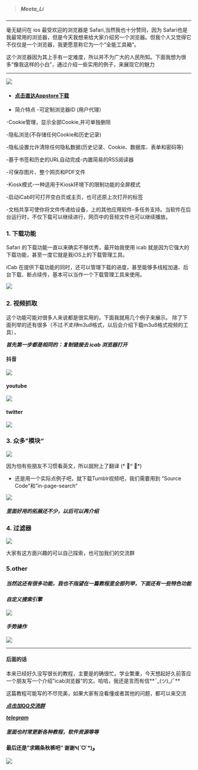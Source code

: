 

>#####   Meeta_Li
* * *
   
   
   毫无疑问在 ios 最受欢迎的浏览器是 Safari,当然我也十分赞同，因为 Safari也是我最常用的浏览器，但是今天我想来给大家介绍另一个浏览器。但我个人又觉得它不仅仅是一个浏览器，我更愿意称它为一个“全能工具箱”。
   
   这个浏览器因为其上手有一定难度，所以并不为广大的人民所知。下面我想为很多“像我这样的小白”，通过介绍一些实用的例子，来展现它的魅力

* * *

![](https://ws1.sinaimg.cn/mw690/0076dY5Wgy1fyaq9c3o61j30cr0crq4y.jpg)


* #### [点击直达Appstore下载](https://itunes.apple.com/cn/app/icab-mobile-web-browser/id308111628?mt=8)

* 简介特点
  -可定制浏览器ID (用户代理）

-Cookie管理，显示全部Cookie,并可单独删除

-隐私浏览(不存储任何Cookie和历史记录)


-隐私设置允许清除任何隐私数据(历史记录、Cookie、数据库、表单和密码等)

-基于书签和历史的URL自动完成-内置简易的RSS阅读器

-可保存图片、整个网页和PDF文件

-Kiosk模式-一种适用于Kiosk环境下的限制功能的全屏模式

-启动iCab时可打开空白页或主页，也可还原上次打开的标签

-文档共享可使你将文件传递给设备，上的其他应用软件-多任务支持。当软件在后台运行时，不仅下载可以继续进行，网页中的音频文件也可以继续播放。

### 1.  下载功能

   Safari 的下载功能一直以来确实不够优秀，最开始我使用 icab 就是因为它强大的下载功能，甚至一度它就是我iOS上的下载管理工具。

   iCab 在提供下载功能的同时，还可以管理下载的进度，甚至能够多线程加速、后台下载、断点续传，基本可以当作一个下载管理工具来使用。


  
  ![](https://ws1.sinaimg.cn/mw690/0076dY5Wgy1fyaqpxdh04j30pr0zkq4g.jpg)
​    


### 2. 视频抓取

这个功能可能对很多人来说都是很实用的，下面我就用几个例子来展示。
除了下面列举的还有很多（不过*不支持m3u8*格式，以后会介绍下载m3u8格式视频的工具），

***首先第一步都是相同的：复制链接去 icab 浏览器打开***

#### 抖音
 
 
 <img src="https://ws1.sinaimg.cn/large/0076dY5Wgy1fyaw8a5tiqg306e0dw1ky.gif"/>


#### youtube


 ![](https://ws1.sinaimg.cn/large/0076dY5Wgy1fyarvj5juvj30gf0zkgna.jpg)



#### twitter
 
 
 ![](https://ws1.sinaimg.cn/large/0076dY5Wgy1fyarzwlbtzj30gf0zkgns.jpg)

### 3. 众多”模块“

![](https://ws1.sinaimg.cn/large/0076dY5Wgy1fyas53p1x2j30ss0zk774.jpg)


因为怕有些朋友不习惯看英文，所以就附上了翻译 (* ॑ᐜ ॑*)


* 还是用一个实际点例子吧，就下载Tumblr视频吧，我们需要用到 “Source Code"和”in-page-search“


![](https://ws1.sinaimg.cn/large/0076dY5Wgy1fyastq8qypj305h0zkjsc.jpg)


##### 里面好用的拓展还不少，以后可以再介绍


### 4. 过滤器


![](https://ws1.sinaimg.cn/large/0076dY5Wgy1fyat051mqfj30720zkjs6.jpg)

大家有这方面兴趣的可以自己探索，也可加我们的交流群

### 5.other

##### 当然这还有很多功能，我也不指望在一篇教程里全部列举，下面还有一些特色功能

#### *自定义搜索引擎*

![](https://ws1.sinaimg.cn/large/0076dY5Wgy1fyat84ka91j30gf0zkdhi.jpg)


#### *手势操作*


![](https://ws1.sinaimg.cn/large/0076dY5Wgy1fyat8xy1nuj30v90xutb8.jpg)



* * *
#### 后面的话
本来已经好久没写很长的教程，主要是的确很忙。学业繁重，今天想起好久前答应一个朋友写一个介绍”icab浏览器“的文。哈哈，我还是言而有信**¯\_(ツ)_/¯**

这篇教程可能写的不尽完美，如果大家有没看懂或者其他的问题，都可以来交流

***[点击加QQ交流群](https://jq.qq.com/?_wv=1027&k=5QWSSfE)***


***[telegram](https://t.me/meetaclub)***
##### 里面也时常更新各种教程，软件资源等等


#### 最后还是”求赐条秋裤吧“ 谢谢٩(ˊᗜˋ*)و
![](https://ws1.sinaimg.cn/large/0076dY5Wgy1fyatrubqidj30fs0no0uq.jpg)

